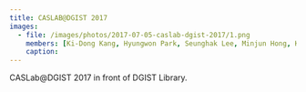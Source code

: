 ```yaml
---
title: CASLAB@DGIST 2017
images:
  - file: /images/photos/2017-07-05-caslab-dgist-2017/1.png
    members: [Ki-Dong Kang, Hyungwon Park, Seunghak Lee, Minjun Hong, Kyeongseo Park, Minwoo Jang, Daehoon Kim, Seungkyu Lee]
    caption: 
---
```


CASLab@DGIST 2017 in front of DGIST Library.